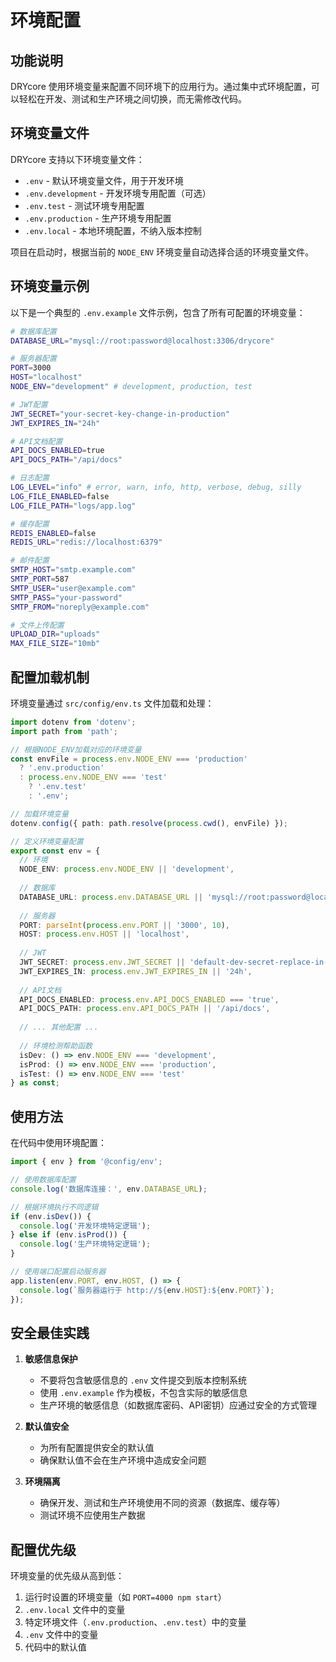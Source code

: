 # 环境配置

## 功能说明

DRYcore 使用环境变量来配置不同环境下的应用行为。通过集中式环境配置，可以轻松在开发、测试和生产环境之间切换，而无需修改代码。

## 环境变量文件

DRYcore 支持以下环境变量文件：

- `.env` - 默认环境变量文件，用于开发环境
- `.env.development` - 开发环境专用配置（可选）
- `.env.test` - 测试环境专用配置
- `.env.production` - 生产环境专用配置
- `.env.local` - 本地环境配置，不纳入版本控制

项目在启动时，根据当前的 `NODE_ENV` 环境变量自动选择合适的环境变量文件。

## 环境变量示例

以下是一个典型的 `.env.example` 文件示例，包含了所有可配置的环境变量：

```bash
# 数据库配置
DATABASE_URL="mysql://root:password@localhost:3306/drycore"

# 服务器配置
PORT=3000
HOST="localhost"
NODE_ENV="development" # development, production, test

# JWT配置
JWT_SECRET="your-secret-key-change-in-production"
JWT_EXPIRES_IN="24h"

# API文档配置
API_DOCS_ENABLED=true
API_DOCS_PATH="/api/docs"

# 日志配置
LOG_LEVEL="info" # error, warn, info, http, verbose, debug, silly
LOG_FILE_ENABLED=false
LOG_FILE_PATH="logs/app.log"

# 缓存配置
REDIS_ENABLED=false
REDIS_URL="redis://localhost:6379"

# 邮件配置
SMTP_HOST="smtp.example.com"
SMTP_PORT=587
SMTP_USER="user@example.com"
SMTP_PASS="your-password"
SMTP_FROM="noreply@example.com"

# 文件上传配置
UPLOAD_DIR="uploads"
MAX_FILE_SIZE="10mb"
```

## 配置加载机制

环境变量通过 `src/config/env.ts` 文件加载和处理：

```typescript
import dotenv from 'dotenv';
import path from 'path';

// 根据NODE_ENV加载对应的环境变量
const envFile = process.env.NODE_ENV === 'production' 
  ? '.env.production' 
  : process.env.NODE_ENV === 'test' 
    ? '.env.test' 
    : '.env';

// 加载环境变量
dotenv.config({ path: path.resolve(process.cwd(), envFile) });

// 定义环境变量配置
export const env = {
  // 环境
  NODE_ENV: process.env.NODE_ENV || 'development',
  
  // 数据库
  DATABASE_URL: process.env.DATABASE_URL || 'mysql://root:password@localhost:3306/drycore',
  
  // 服务器
  PORT: parseInt(process.env.PORT || '3000', 10),
  HOST: process.env.HOST || 'localhost',
  
  // JWT
  JWT_SECRET: process.env.JWT_SECRET || 'default-dev-secret-replace-in-production',
  JWT_EXPIRES_IN: process.env.JWT_EXPIRES_IN || '24h',
  
  // API文档
  API_DOCS_ENABLED: process.env.API_DOCS_ENABLED === 'true',
  API_DOCS_PATH: process.env.API_DOCS_PATH || '/api/docs',
  
  // ... 其他配置 ...
  
  // 环境检测帮助函数
  isDev: () => env.NODE_ENV === 'development',
  isProd: () => env.NODE_ENV === 'production',
  isTest: () => env.NODE_ENV === 'test'
} as const;
```

## 使用方法

在代码中使用环境配置：

```typescript
import { env } from '@config/env';

// 使用数据库配置
console.log('数据库连接：', env.DATABASE_URL);

// 根据环境执行不同逻辑
if (env.isDev()) {
  console.log('开发环境特定逻辑');
} else if (env.isProd()) {
  console.log('生产环境特定逻辑');
}

// 使用端口配置启动服务器
app.listen(env.PORT, env.HOST, () => {
  console.log(`服务器运行于 http://${env.HOST}:${env.PORT}`);
});
```

## 安全最佳实践

1. **敏感信息保护**
   - 不要将包含敏感信息的 `.env` 文件提交到版本控制系统
   - 使用 `.env.example` 作为模板，不包含实际的敏感信息
   - 生产环境的敏感信息（如数据库密码、API密钥）应通过安全的方式管理

2. **默认值安全**
   - 为所有配置提供安全的默认值
   - 确保默认值不会在生产环境中造成安全问题

3. **环境隔离**
   - 确保开发、测试和生产环境使用不同的资源（数据库、缓存等）
   - 测试环境不应使用生产数据

## 配置优先级

环境变量的优先级从高到低：

1. 运行时设置的环境变量（如 `PORT=4000 npm start`）
2. `.env.local` 文件中的变量
3. 特定环境文件（`.env.production`、`.env.test`）中的变量
4. `.env` 文件中的变量
5. 代码中的默认值 